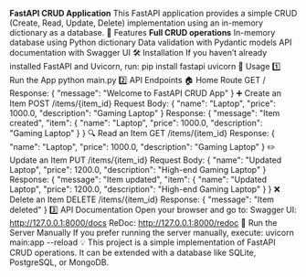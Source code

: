**FastAPI CRUD Application**
This FastAPI application provides a simple CRUD (Create, Read, Update, Delete) implementation using an in-memory dictionary as a database.
🚀 Features
**Full CRUD operations**
In-memory database using Python dictionary
Data validation with Pydantic models
API documentation with Swagger UI
🛠 Installation
If you haven’t already installed FastAPI and Uvicorn, run:
pip install fastapi uvicorn
📜 Usage
1️⃣ Run the App
python main.py
2️⃣ API Endpoints
🏠 Home Route
GET /
Response:
{
  "message": "Welcome to FastAPI CRUD App"
}
➕ Create an Item
POST /items/{item_id}
Request Body:
{
  "name": "Laptop",
  "price": 1000.0,
  "description": "Gaming Laptop"
}
Response:
{
  "message": "Item created",
  "item": { "name": "Laptop", "price": 1000.0, "description": "Gaming Laptop" }
}
🔍 Read an Item
GET /items/{item_id}
Response:
{
  "name": "Laptop",
  "price": 1000.0,
  "description": "Gaming Laptop"
}
✏️ Update an Item
PUT /items/{item_id}
Request Body:
{
  "name": "Updated Laptop",
  "price": 1200.0,
  "description": "High-end Gaming Laptop"
}
Response:
{
  "message": "Item updated",
  "item": { "name": "Updated Laptop", "price": 1200.0, "description": "High-end Gaming Laptop" }
}
❌ Delete an Item
DELETE /items/{item_id}
Response:
{
  "message": "Item deleted"
}
3️⃣ API Documentation
Open your browser and go to:
Swagger UI: http://127.0.0.1:8000/docs
ReDoc: http://127.0.0.1:8000/redoc
🎯 Run the Server Manually
If you prefer running the server manually, execute:
uvicorn main:app --reload
💡 This project is a simple implementation of FastAPI CRUD operations. It can be extended with a database like SQLite, PostgreSQL, or MongoDB.
 
